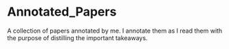 # Annotated_Papers
A collection of papers annotated by me. I annotate them as I read them with the purpose of distilling the important takeaways.
